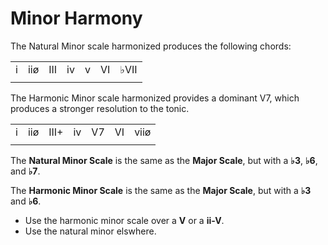 # Minor Harmony

The Natural Minor scale harmonized produces the following chords:

| | | | | | | |
|-|-|-|-|-|-|-|
| i | iiø | III | iv | v | VI | &flat;VII |
| | | | | | | |

The Harmonic Minor scale harmonized provides a dominant V7, which produces a stronger resolution to the tonic.

| | | | | | | |
|-|-|-|-|-|-|-|
| i | iiø | III+ | iv | V7 | VI | viiø |
| | | | | | | |


The **Natural Minor Scale** is the same as the **Major Scale**, but with a **&flat;3**, **&flat;6**, and **&flat;7**.

The **Harmonic Minor Scale** is the same as the **Major Scale**, but with a **&flat;3** and **&flat;6**.

  - Use the harmonic minor scale over a **V** or a **ii-V**.
  - Use the natural minor elswhere.
